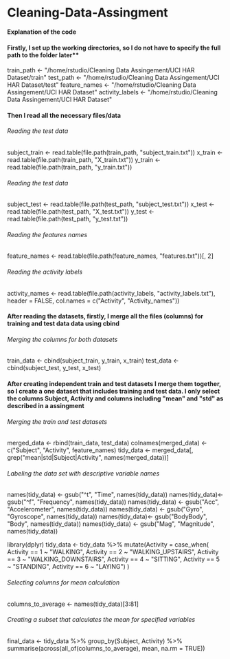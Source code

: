 # Cleaning-Data-Assingment
**Explanation of the code**


#### Firstly, I set up the working directories, so I do not have to specify the full path to the folder later**
train_path <- "/home/rstudio/Cleaning Data Assingement/UCI HAR Dataset/train"
test_path <- "/home/rstudio/Cleaning Data Assingement/UCI HAR Dataset/test"
feature_names <- "/home/rstudio/Cleaning Data Assingement/UCI HAR Dataset"
activity_labels <- "/home/rstudio/Cleaning Data Assingement/UCI HAR Dataset"

#### Then I read all the necessary files/data

###### Reading the test data
subject_train <- read.table(file.path(train_path, "subject_train.txt"))
x_train <- read.table(file.path(train_path, "X_train.txt"))
y_train <- read.table(file.path(train_path, "y_train.txt"))

###### Reading the test data
subject_test <- read.table(file.path(test_path, "subject_test.txt"))
x_test <- read.table(file.path(test_path, "X_test.txt"))
y_test <- read.table(file.path(test_path, "y_test.txt"))

###### Reading the features names
feature_names <- read.table(file.path(feature_names, "features.txt"))[, 2]

###### Reading the activity labels
activity_names <- read.table(file.path(activity_labels, "activity_labels.txt"), header = FALSE, col.names = c("Activity", "Activity_names"))

#### After reading the datasets, firstly, I merge all the files (columns) for training and test data data using cbind

###### Merging the columns for both datasets
train_data <- cbind(subject_train, y_train, x_train)
test_data <- cbind(subject_test, y_test, x_test)

#### After creating independent train and test datasets I merge them together, so I create a one dataset that includes training and test data. I only select the columns Subject, Activity and columns including "mean" and "std" as described in a assingment

###### Merging the train and test datasets
merged_data <- rbind(train_data, test_data)
colnames(merged_data) <- c("Subject", "Activity", feature_names)
tidy_data <- merged_data[, grep("mean|std|Subject|Activity", names(merged_data))]

###### Labeling the data set with descriptive variable names
names(tidy_data) <- gsub("^t", "Time", names(tidy_data))
names(tidy_data)<- gsub("^f", "Frequency", names(tidy_data))
names(tidy_data) <- gsub("Acc", "Accelerometer", names(tidy_data))
names(tidy_data) <- gsub("Gyro", "Gyroscope", names(tidy_data))
names(tidy_data)<- gsub("BodyBody", "Body", names(tidy_data))
names(tidy_data) <- gsub("Mag", "Magnitude", names(tidy_data))
              
library(dplyr)
tidy_data <- tidy_data %>%
mutate(Activity = case_when(
    Activity == 1 ~ "WALKING",
    Activity == 2 ~ "WALKING_UPSTAIRS",
    Activity == 3 ~ "WALKING_DOWNSTAIRS",
    Activity == 4 ~ "SITTING",
    Activity == 5 ~ "STANDING",
    Activity == 6 ~ "LAYING")
    )

###### Selecting columns for mean calculation
columns_to_average <- names(tidy_data)[3:81]

###### Creating a subset that calculates the mean for specified variables
final_data <- tidy_data %>%
  group_by(Subject, Activity) %>%
  summarise(across(all_of(columns_to_average), mean, na.rm = TRUE))
